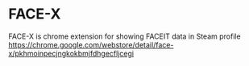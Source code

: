 # FACE-X
FACE-X is chrome extension for showing FACEIT data in Steam profile https://chrome.google.com/webstore/detail/face-x/pkhmoinpecjngkokbmjfdhgecfljcegi
